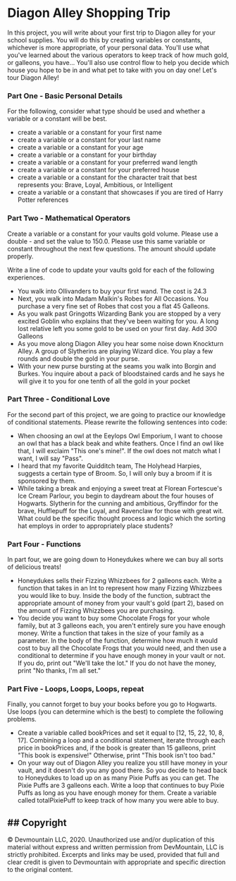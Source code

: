 # Diagon Alley Shopping Trip

In this project, you will write about your first trip to Diagon alley for your school supplies. You will do this by creating variables or constants, whichever is more appropriate, of your personal data. You'll use what you've learned about the various operators to keep track of how much gold, or galleons, you have... You'll also use control flow to help you decide which house you hope to be in and what pet to take with you on day one! Let's tour Diagon Alley! 

### Part One - Basic Personal Details
For the following, consider what type should be used and whether a variable or a constant will be best. 
* create a variable or a constant for your first name
* create a variable or a constant for your last name
* create a variable or a constant for your age
* create a variable or a constant for your birthday 
* create a variable or a constant for your preferred wand length
* create a variable or a constant for  your preferred house
* create a variable or a constant for the character trait that best represents you: Brave, Loyal, Ambitious, or Intelligent 
* create a variable or a constant that showcases if you are tired of Harry Potter references

### Part Two - Mathematical Operators
Create a variable or a constant for your vaults gold volume. Please use a double - and set the value to 150.0. Please use this same variable or constant throughout the next few questions. The amount should update properly.

Write a line of code to update your vaults gold for each of the following experiences.

* You walk into Ollivanders to buy your first wand. The cost is 24.3 
* Next, you walk into Madam Malkin's Robes for All Occasions. You purchase a very fine set of Robes that cost you a flat 45 Galleons. 
* As you walk past Gringotts Wizarding Bank you are stopped by a very excited Goblin who explains that they've been waiting for you. A long lost relative left you some gold to be used on your first day. Add 300 Galleons
* As you move along Diagon Alley you hear some noise down Knockturn Alley. A group of Slytherins are playing Wizard dice. You play a few rounds and double the gold in your purse. 
* With your new purse bursting at the seams you walk into Borgin and Burkes. You inquire about a pack of bloodstained cards and he says he will give it to you for one tenth of all the gold in your pocket

### Part Three - Conditional Love
For the second part of this project, we are going to practice our knowledge of conditional statements. Please rewrite the following sentences into code:

* When choosing an owl at the Eeylops Owl Emporium, I want to choose an owl that has a black beak and white feathers. Once I find an owl like that, I will exclaim "This one's mine!". If the owl does not match what I want, I will say "Pass".
* I heard that my favorite Quidditch team, The Holyhead Harpies, suggests a certain type of Broom. So, I will only buy a broom if it is sponsored by them. 
* While taking a break and enjoying a sweet treat at Florean Fortescue's Ice Cream Parlour, you begin to daydream about the four houses of Hogwarts. Slytherin for the cunning and ambitious, Gryffindor for the brave, Hufflepuff for the Loyal, and Ravenclaw for those with great wit. What could be the specific thought process and logic which the sorting hat employs in order to appropriately place students?

### Part Four - Functions
In part four, we are going down to Honeydukes where we can buy all sorts of delicious treats!

* Honeydukes sells their Fizzing Whizzbees for 2 galleons each. Write a function that takes in an Int to represent how many Fizzing Whizzbees you would like to buy. Inside the body of the function, subtract the appropriate amount of money from your vault's gold (part 2), based on the amount of Fizzing Whizzbees you are purchasing. 
* You decide you want to buy some Chocolate Frogs for your whole family, but at 3 galleons each, you aren't entirely sure you have enough money. Write a function that takes in the size of your family as a parameter. In the body of the function, determine how much it would cost to buy all the Chocolate Frogs that you would need, and then use a conditional to determine if you have enough money in your vault or not. If you do, print out "We'll take the lot." If you do not have the money, print "No thanks, I'm all set."

### Part Five - Loops, Loops, Loops, repeat
Finally, you cannot forget to buy your books before you go to Hogwarts. Use loops (you can determine which is the best) to complete the following problems.
* Create a variable called bookPrices and set it equal to [12, 15, 22, 10, 8, 17]. Combining a loop and a conditional statement, iterate through each price in bookPrices and, if the book is greater than 15 galleons, print "This book is expensive!" Otherwise, print "This book isn't too bad."
* On your way out of Diagon Alley you realize you still have money in your vault, and it doesn't do you any good there. So you decide to head back to Honeydukes to load up on as many Pixie Puffs as you can get. The Pixie Puffs are 3 galleons each. Write a loop that continues to buy Pixie Puffs as long as you have enough money for them. Create a variable called totalPixiePuff to keep track of how many you were able to buy.

## ## Copyright
© Devmountain LLC, 2020. Unauthorized use and/or duplication of this material without express and written permission from DevMountain, LLC is strictly prohibited. Excerpts and links may be used, provided that full and clear credit is given to Devmountain with appropriate and specific direction to the original content.
